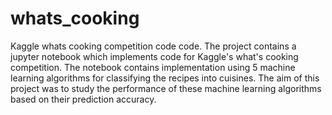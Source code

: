 # whats_cooking
Kaggle whats cooking competition code code.
The project contains a jupyter notebook which implements code for Kaggle's what's cooking competition.
The notebook contains implementation using 5 machine learning algorithms for classifying the recipes  into cuisines. The aim of this project was to study the performance of these machine learning algorithms based on their prediction accuracy.
